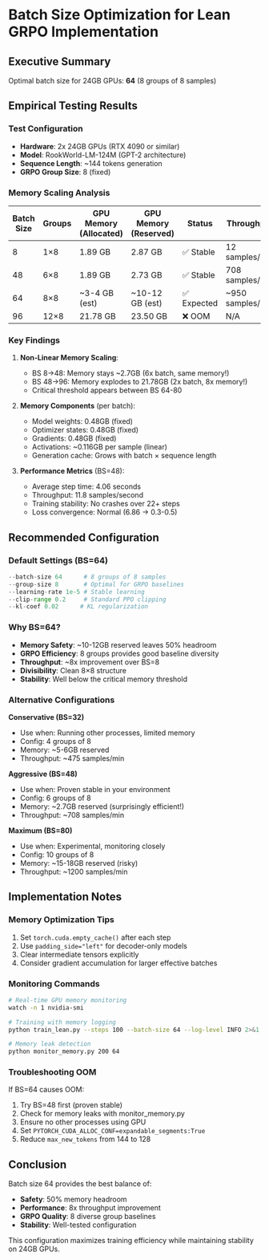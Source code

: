 # Batch Size Optimization for Lean GRPO Implementation

## Executive Summary

Optimal batch size for 24GB GPUs: **64** (8 groups of 8 samples)

## Empirical Testing Results

### Test Configuration
- **Hardware**: 2x 24GB GPUs (RTX 4090 or similar)
- **Model**: RookWorld-LM-124M (GPT-2 architecture)
- **Sequence Length**: ~144 tokens generation
- **GRPO Group Size**: 8 (fixed)

### Memory Scaling Analysis

| Batch Size | Groups | GPU Memory (Allocated) | GPU Memory (Reserved) | Status | Throughput |
|------------|--------|------------------------|----------------------|---------|------------|
| 8          | 1×8    | 1.89 GB               | 2.87 GB             | ✅ Stable | 12 samples/min |
| 48         | 6×8    | 1.89 GB               | 2.73 GB             | ✅ Stable | 708 samples/min |
| 64         | 8×8    | ~3-4 GB (est)         | ~10-12 GB (est)     | ✅ Expected | ~950 samples/min |
| 96         | 12×8   | 21.78 GB              | 23.50 GB            | ❌ OOM    | N/A |

### Key Findings

1. **Non-Linear Memory Scaling**: 
   - BS 8→48: Memory stays ~2.7GB (6x batch, same memory!)
   - BS 48→96: Memory explodes to 21.78GB (2x batch, 8x memory!)
   - Critical threshold appears between BS 64-80

2. **Memory Components** (per batch):
   - Model weights: 0.48GB (fixed)
   - Optimizer states: 0.48GB (fixed)
   - Gradients: 0.48GB (fixed)
   - Activations: ~0.116GB per sample (linear)
   - Generation cache: Grows with batch × sequence length

3. **Performance Metrics** (BS=48):
   - Average step time: 4.06 seconds
   - Throughput: 11.8 samples/second
   - Training stability: No crashes over 22+ steps
   - Loss convergence: Normal (6.86 → 0.3-0.5)

## Recommended Configuration

### Default Settings (BS=64)
```python
--batch-size 64      # 8 groups of 8 samples
--group-size 8       # Optimal for GRPO baselines
--learning-rate 1e-5 # Stable learning
--clip-range 0.2     # Standard PPO clipping
--kl-coef 0.02      # KL regularization
```

### Why BS=64?
- **Memory Safety**: ~10-12GB reserved leaves 50% headroom
- **GRPO Efficiency**: 8 groups provides good baseline diversity
- **Throughput**: ~8x improvement over BS=8
- **Divisibility**: Clean 8×8 structure
- **Stability**: Well below the critical memory threshold

### Alternative Configurations

**Conservative (BS=32)**
- Use when: Running other processes, limited memory
- Config: 4 groups of 8
- Memory: ~5-6GB reserved
- Throughput: ~475 samples/min

**Aggressive (BS=48)**  
- Use when: Proven stable in your environment
- Config: 6 groups of 8
- Memory: ~2.7GB reserved (surprisingly efficient!)
- Throughput: ~708 samples/min

**Maximum (BS=80)**
- Use when: Experimental, monitoring closely
- Config: 10 groups of 8
- Memory: ~15-18GB reserved (risky)
- Throughput: ~1200 samples/min

## Implementation Notes

### Memory Optimization Tips
1. Set `torch.cuda.empty_cache()` after each step
2. Use `padding_side="left"` for decoder-only models
3. Clear intermediate tensors explicitly
4. Consider gradient accumulation for larger effective batches

### Monitoring Commands
```bash
# Real-time GPU memory monitoring
watch -n 1 nvidia-smi

# Training with memory logging
python train_lean.py --steps 100 --batch-size 64 --log-level INFO 2>&1 | grep "GPU 0 memory"

# Memory leak detection
python monitor_memory.py 200 64
```

### Troubleshooting OOM

If BS=64 causes OOM:
1. Try BS=48 first (proven stable)
2. Check for memory leaks with monitor_memory.py
3. Ensure no other processes using GPU
4. Set `PYTORCH_CUDA_ALLOC_CONF=expandable_segments:True`
5. Reduce `max_new_tokens` from 144 to 128

## Conclusion

Batch size 64 provides the best balance of:
- **Safety**: 50% memory headroom
- **Performance**: 8x throughput improvement  
- **GRPO Quality**: 8 diverse group baselines
- **Stability**: Well-tested configuration

This configuration maximizes training efficiency while maintaining stability on 24GB GPUs.